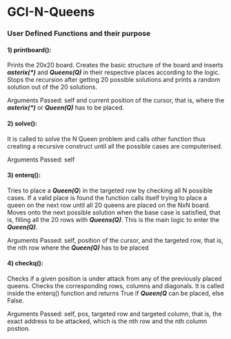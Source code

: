 # GCI-N-Queens
### User Defined Functions and their purpose

#### 1) printboard():

  Prints the 20x20 board. Creates the basic structure of the board and inserts ___asterix(*)___ and ___Queens(Q)___ in their 
  respective places according to the logic. Stops the recursion after getting 20 possible solutions and prints a random solution 
  out of the 20 solutions.
  
  Arguments Passed: self and current position of the cursor, that is, where the ___asterix(*)___ or  ___Queen(Q)___ has to be 
  placed.
  
#### 2) solve():

  It is called to solve the N Queen problem and calls other function thus creating a recursive construct until all the possible 
  cases are computerised.
  
  Arguments Passed: self

#### 3) enterq():

  Tries to place a ___Queen(Q___) in the targeted row by checking all N possible cases. If a valid place is found the function
  calls itself trying to place a queen on the next row until all 20 queens are placed on the NxN board. Moves onto the next 
  possible solution when the base case is satisfied, that is, filling all the 20 rows with ___Queens(Q)___. This is the main logic 
  to enter the ___Queen(Q)___.
  
  Arguments Passed: self, position of the cursor, and the targeted row, that is, the nth row where the ___Queen(Q)___ has to be 
  placed

#### 4) checkq():
  
  Checks if a given position is under attack from any of the previously placed queens. Checks the corresponding rows, columns and 
  diagonals. It is called inside the enterq() function and returns True if ___Queen(Q___ can be placed, else False.
  
  Arguments Passed: self, pos, targeted row and targeted column, that is, the exact address to be attacked, which is the nth
  row and the nth column postion.
